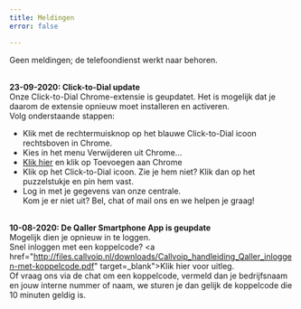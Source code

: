 ```yaml
---
title: Meldingen
error: false

---
```

Geen meldingen; de telefoondienst werkt naar behoren.<br><br> 

<b>23-09-2020: Click-to-Dial update </b><br>
Onze Click-to-Dial Chrome-extensie is geupdatet. Het is mogelijk dat je daarom de extensie opnieuw moet installeren en activeren. <br>
Volg onderstaande stappen: <br>
* Klik met de rechtermuisknop op het blauwe Click-to-Dial icoon rechtsboven in Chrome.<br>
* Kies in het menu Verwijderen uit Chrome...<br>
* <a href="https://chrome.google.com/webstore/detail/simmpl-click-to-dial/hnjepanannlajhppemgdmcjjpimlhkgm?hl=nl" target="_blank">Klik hier</a> en klik op Toevoegen aan Chrome
* Klik op het Click-to-Dial icoon. Zie je hem niet? Klik dan  op het puzzelstukje en pin hem vast.<br>
* Log in met je gegevens van onze centrale.<br>
Kom je er niet uit? Bel, chat of mail ons en we helpen je graag!<br><br>

<b>10-08-2020: De Qaller Smartphone App is geupdate</b><br>
Mogelijk dien je opnieuw in te loggen.<br>
Snel inloggen met een koppelcode? <a href="http://files.callvoip.nl/downloads/Callvoip_handleiding_Qaller_inloggen-met-koppelcode.pdf" target=_blank">Klik hier voor uitleg</a>.<br>
Of vraag ons via de chat om een koppelcode, vermeld dan je bedrijfsnaam en jouw interne nummer of naam, we sturen je dan gelijk de koppelcode die 10 minuten geldig is.
